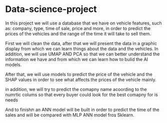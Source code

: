 # Data-science-project
In this project we will use a database that we have on vehicle features, such as: company, type, time of sale, price and more, in order to predict the prices of the vehicles and the range of the time it will take to sell them.

First we will clean the data, after that we will present the data in a graphic display from which we can learn things about the data and the vehicles. In addition, we will use UMAP AND PCA so that we can better understand the information we have and from which we can learn how to bulid the AI models.

After that, we will use models to predict the price of the vehicle and the SHAP values ​​in order to see what affects the prices of the vehicle mainly.

in addition, we will try to predict the comapny name acoording to the numrtic colums so that every buyer could look for the best comapny for is needs

And to finishת an ANN model will be built in order to predict the time of the sales and will be compared with MLP ANN model froצ Sklearn.
